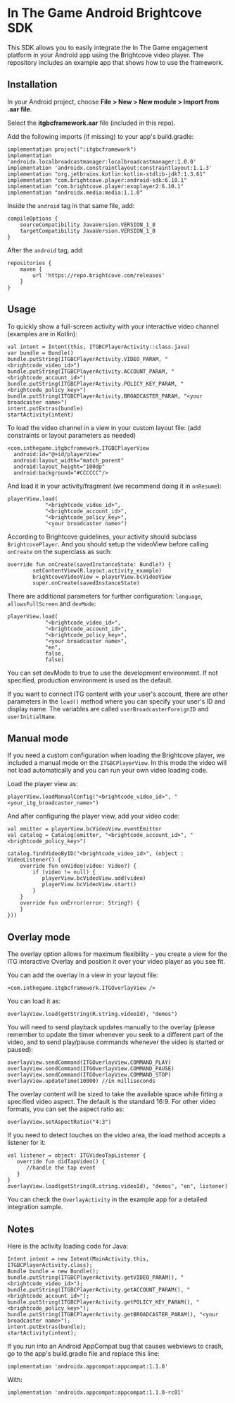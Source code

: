 # In The Game Android Brightcove SDK

This SDK allows you to easily integrate the In The Game engagement platform in your Android app using the Brightcove video player.
The repository includes an example app that shows how to use the framework.


## Installation

In your Android project, choose **File > New > New module > Import from .aar file**. 

Select the **itgbcframework.aar** file (included in this repo).

Add the following imports (if missing) to your app's build.gradle:

```
implementation project(":itgbcframework")
implementation 'androidx.localbroadcastmanager:localbroadcastmanager:1.0.0'
implementation 'androidx.constraintlayout:constraintlayout:1.1.3'
implementation "org.jetbrains.kotlin:kotlin-stdlib-jdk7:1.3.61"
implementation "com.brightcove.player:android-sdk:6.10.1"
implementation "com.brightcove.player:exoplayer2:6.10.1"
implementation "androidx.media:media:1.1.0"
```

Inside the `android` tag in that same file, add:

```
compileOptions {
    sourceCompatibility JavaVersion.VERSION_1_8
    targetCompatibility JavaVersion.VERSION_1_8
}
```

After the `android` tag, add:

```
repositories {
    maven {
        url 'https://repo.brightcove.com/releases'
    }
}
```

## Usage

To quickly show a full-screen activity with your interactive video channel (examples are in Kotlin):

```
val intent = Intent(this, ITGBCPlayerActivity::class.java)
var bundle = Bundle()
bundle.putString(ITGBCPlayerActivity.VIDEO_PARAM, "<brightcode_video_id>")
bundle.putString(ITGBCPlayerActivity.ACCOUNT_PARAM, "<brightcode_account_id>")
bundle.putString(ITGBCPlayerActivity.POLICY_KEY_PARAM, "<brightcode_policy_key>")
bundle.putString(ITGBCPlayerActivity.BROADCASTER_PARAM, "<your broadcaster name>")
intent.putExtras(bundle)
startActivity(intent)
```

To load the video channel in a view in your custom layout file: 
(add constraints or layout parameters as needed)

```
<com.inthegame.itgbcframework.ITGBCPlayerView
  android:id="@+id/playerView"
  android:layout_width="match_parent"
  android:layout_height="100dp"
  android:background="#CCCCCC"/>
```

And load it in your activity/fragment (we recommend doing it in `onResume`):

```
playerView.load(
            "<brightcode_video_id>",
            "<brightcode_account_id>",
            "<brightcode_policy_key>",
            "<your broadcaster name>")
```

According to Brightcove guidelines, your activity should subclass `BrightcovePlayer`.
And you should setup the videoView before calling `onCreate` on the superclass as such:
```
override fun onCreate(savedInstanceState: Bundle?) {
        setContentView(R.layout.activity_example)
        brightcoveVideoView = playerView.bcVideoView
        super.onCreate(savedInstanceState)
```

There are additional parameters for further configuration: `language`, `allowsFullScreen` and `devMode`:

```
playerView.load(
            "<brightcode_video_id>",
            "<brightcode_account_id>",
            "<brightcode_policy_key>",
            "<your broadcaster name>", 
            "en", 
            false,
            false)
```

You can set devMode to true to use the development environment. If not specified, production environment is used as the default. 

If you want to connect ITG content with your user's account, there are other parameters in the `load()` method where you can specify your user's ID and display name. The variables are called `userBroadcasterForeignID` and `userInitialName`.

## Manual mode

If you need a custom configuration when loading the Brightcove player, we included a manual mode on the `ITGBCPlayerView`. In this mode the video will not load automatically and you can run your own video loading code.

Load the player view as:
```
playerView.loadManualConfig("<brightcode_video_id>", "<your_itg_broadcaster_name>")
```
And after configuring the player view, add your video code:
```
val emitter = playerView.bcVideoView.eventEmitter
val catalog = Catalog(emitter, "<brightcode_account_id>", "<brightcode_policy_key>")

catalog.findVideoByID("<brightcode_video_id>", (object : VideoListener() {
    override fun onVideo(video: Video?) {
        if (video != null) {
           playerView.bcVideoView.add(video)
           playerView.bcVideoView.start()
        }
    }
    override fun onError(error: String?) {
    }
}))
```

## Overlay mode

The overlay option allows for maximum flexibility - you create a view for the ITG interactive Overlay and position it over your video player as you see fit.

You can add the overlay in a view in your layout file:
```
<com.inthegame.itgbcframework.ITGOverlayView />
```

You can load it as:
```
overlayView.load(getString(R.string.videoId), "demos")
```

You will need to send playback updates manually to the overlay
(please remember to update the timer whenever you seek to a different part of the video, and to send play/pause commands whenever the video is started or paused):
```
overlayView.sendCommand(ITGOverlayView.COMMAND_PLAY)
overlayView.sendCommand(ITGOverlayView.COMMAND_PAUSE)
overlayView.sendCommand(ITGOverlayView.COMMAND_STOP)
overlayView.updateTime(10000) //in milliseconds
```

The overlay content will be sized to take the available space while fitting a specified video aspect. The default is the standard 16:9. For other video formats, you can set the aspect ratio as:
```
overlayView.setAspectRatio("4:3")
```

If you need to detect touches on the video area, the load method accepts a listener for it:
```
val listener = object: ITGVideoTapListener {
   override fun didTapVideo() {
      //handle the tap event
   }
}
overlayView.load(getString(R.string.videoId), "demos", "en", listener)
```

You can check the `OverlayActivity` in the example app for a detailed integration sample.


## Notes

Here is the activity loading code for Java:

```
Intent intent = new Intent(MainActivity.this, ITGBCPlayerActivity.class);
Bundle bundle = new Bundle();
bundle.putString(ITGBCPlayerActivity.getVIDEO_PARAM(), "<brightcode_video_id>");
bundle.putString(ITGBCPlayerActivity.getACCOUNT_PARAM(), "<brightcode_account_id>");
bundle.putString(ITGBCPlayerActivity.getPOLICY_KEY_PARAM(), "<brightcode_policy_key>");
bundle.putString(ITGBCPlayerActivity.getBROADCASTER_PARAM(), "<your broadcaster name>");
intent.putExtras(bundle);
startActivity(intent);
```

If you run into an Android AppCompat bug that causes webviews to crash, go to the app's build.gradle file and replace this line:
```
implementation 'androidx.appcompat:appcompat:1.1.0'
```

With:
```
implementation 'androidx.appcompat:appcompat:1.1.0-rc01'
```

